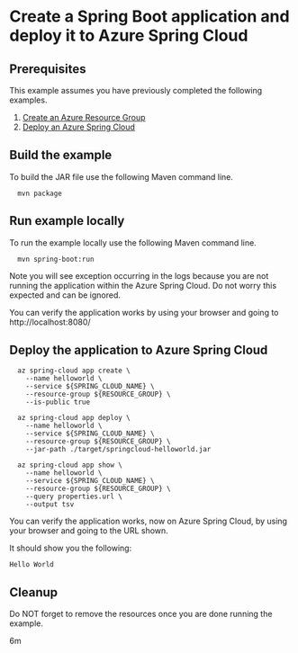 
# Create a Spring Boot application and deploy it to Azure Spring Cloud

## Prerequisites

This example assumes you have previously completed the following examples.

1. [Create an Azure Resource Group](../../group/create/)
1. [Deploy an Azure Spring Cloud](../create/)

## Build the example

To build the JAR file use the following Maven command line.

```shell
  mvn package
```

## Run example locally

To run the example locally use the following Maven command line.

<!-- workflow.skip() -->
```shell
  mvn spring-boot:run
```

Note you will see exception occurring in the logs because you are not running the
application within the Azure Spring Cloud. Do not worry this expected and can be
ignored.

You can verify the application works by using your browser and going
to http://localhost:8080/

## Deploy the application to Azure Spring Cloud

```shell
  az spring-cloud app create \
    --name helloworld \
    --service ${SPRING_CLOUD_NAME} \
    --resource-group ${RESOURCE_GROUP} \
    --is-public true

  az spring-cloud app deploy \
    --name helloworld \
    --service ${SPRING_CLOUD_NAME} \
    --resource-group ${RESOURCE_GROUP} \
    --jar-path ./target/springcloud-helloworld.jar

  az spring-cloud app show \
    --name helloworld \
    --service ${SPRING_CLOUD_NAME} \
    --resource-group ${RESOURCE_GROUP} \
    --query properties.url \
    --output tsv
```

You can verify the application works, now on Azure Spring Cloud, by using your 
browser and going to the URL shown.

It should show you the following:

```text
Hello World
```

## Cleanup

Do NOT forget to remove the resources once you are done running the example.

6m
